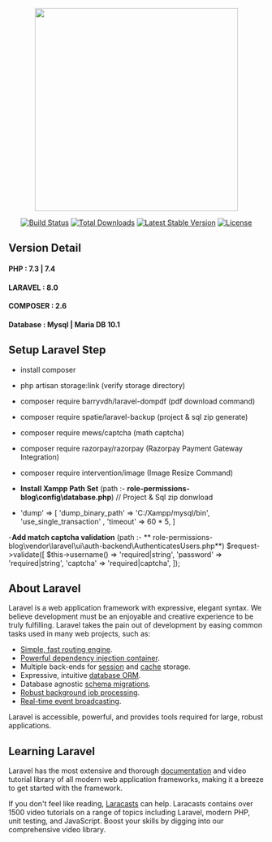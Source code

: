 <p align="center"><a href="https://laravel.com" target="_blank"><img src="https://raw.githubusercontent.com/laravel/art/master/logo-lockup/5%20SVG/2%20CMYK/1%20Full%20Color/laravel-logolockup-cmyk-red.svg" width="400"></a></p>

<p align="center">
<a href="https://travis-ci.org/laravel/framework"><img src="https://travis-ci.org/laravel/framework.svg" alt="Build Status"></a>
<a href="https://packagist.org/packages/laravel/framework"><img src="https://poser.pugx.org/laravel/framework/d/total.svg" alt="Total Downloads"></a>
<a href="https://packagist.org/packages/laravel/framework"><img src="https://poser.pugx.org/laravel/framework/v/stable.svg" alt="Latest Stable Version"></a>
<a href="https://packagist.org/packages/laravel/framework"><img src="https://poser.pugx.org/laravel/framework/license.svg" alt="License"></a>
</p>

## Version Detail

#### PHP : 7.3 | 7.4

#### LARAVEL : 8.0

#### COMPOSER : 2.6

#### Database : Mysql | Maria DB 10.1

## Setup Laravel Step

- install composer
- php artisan storage:link (verify storage directory)
- composer require barryvdh/laravel-dompdf (pdf download command)
- composer require spatie/laravel-backup (project & sql zip generate)
- composer require mews/captcha (math captcha)
- composer require razorpay/razorpay (Razorpay Payment Gateway Integration)
- composer require intervention/image (Image Resize Command)

- **Install Xampp Path Set** (path :- **role-permissions-blog\config\database.php**) // Project & Sql zip donwload
- 'dump' => [
  'dump_binary_path' => 'C:/Xampp/mysql/bin',
  'use_single_transaction' ,
  'timeout' => 60 * 5,
  ]

-**Add match captcha validation** (path :- **
role-permissions-blog\vendor\laravel\ui\auth-backend\AuthenticatesUsers.php**)
$request->validate([
$this->username() => 'required|string',
'password' => 'required|string',
'captcha' => 'required|captcha',
]);

## About Laravel

Laravel is a web application framework with expressive, elegant syntax. We believe development must be an enjoyable and
creative experience to be truly fulfilling. Laravel takes the pain out of development by easing common tasks used in
many web projects, such as:

- [Simple, fast routing engine](https://laravel.com/docs/routing).
- [Powerful dependency injection container](https://laravel.com/docs/container).
- Multiple back-ends for [session](https://laravel.com/docs/session) and [cache](https://laravel.com/docs/cache)
  storage.
- Expressive, intuitive [database ORM](https://laravel.com/docs/eloquent).
- Database agnostic [schema migrations](https://laravel.com/docs/migrations).
- [Robust background job processing](https://laravel.com/docs/queues).
- [Real-time event broadcasting](https://laravel.com/docs/broadcasting).

Laravel is accessible, powerful, and provides tools required for large, robust applications.

## Learning Laravel

Laravel has the most extensive and thorough [documentation](https://laravel.com/docs) and video tutorial library of all
modern web application frameworks, making it a breeze to get started with the framework.

If you don't feel like reading, [Laracasts](https://laracasts.com) can help. Laracasts contains over 1500 video
tutorials on a range of topics including Laravel, modern PHP, unit testing, and JavaScript. Boost your skills by digging
into our comprehensive video library.

